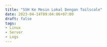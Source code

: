 ```yaml
---
title: "SSH Ke Mesin Lokal Dengan Tailscale"
date: 2023-04-14T09:04:06+07:00
draft: false
tags:
- Linux
- Server
- Logs
---
```


